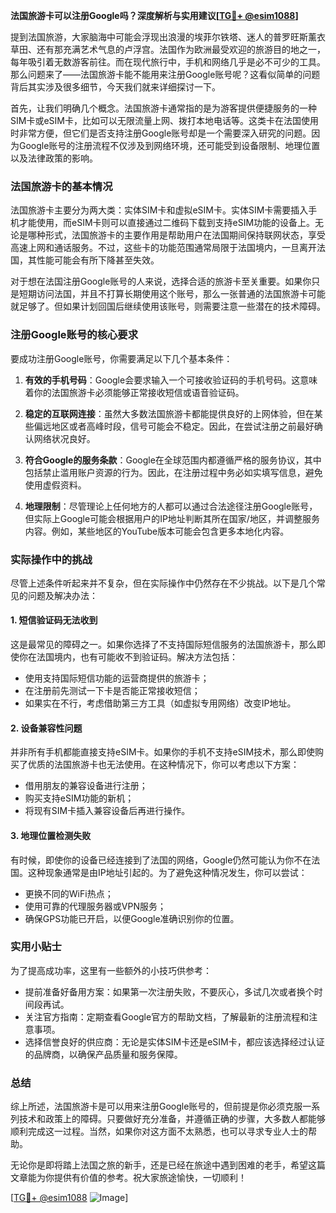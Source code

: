 **法国旅游卡可以注册Google吗？深度解析与实用建议[[TG💪+ @esim1088](https://t.me/s/esim1088)]**

提到法国旅游，大家脑海中可能会浮现出浪漫的埃菲尔铁塔、迷人的普罗旺斯薰衣草田、还有那充满艺术气息的卢浮宫。法国作为欧洲最受欢迎的旅游目的地之一，每年吸引着无数游客前往。而在现代旅行中，手机和网络几乎是必不可少的工具。那么问题来了——法国旅游卡能不能用来注册Google账号呢？这看似简单的问题背后其实涉及很多细节，今天我们就来详细探讨一下。

首先，让我们明确几个概念。法国旅游卡通常指的是为游客提供便捷服务的一种SIM卡或eSIM卡，比如可以无限流量上网、拨打本地电话等。这类卡在法国使用时非常方便，但它们是否支持注册Google账号却是一个需要深入研究的问题。因为Google账号的注册流程不仅涉及到网络环境，还可能受到设备限制、地理位置以及法律政策的影响。

### 法国旅游卡的基本情况

法国旅游卡主要分为两大类：实体SIM卡和虚拟eSIM卡。实体SIM卡需要插入手机才能使用，而eSIM卡则可以直接通过二维码下载到支持eSIM功能的设备上。无论是哪种形式，法国旅游卡的主要作用是帮助用户在法国期间保持联网状态，享受高速上网和通话服务。不过，这些卡的功能范围通常局限于法国境内，一旦离开法国，其性能可能会有所下降甚至失效。

对于想在法国注册Google账号的人来说，选择合适的旅游卡至关重要。如果你只是短期访问法国，并且不打算长期使用这个账号，那么一张普通的法国旅游卡可能就足够了。但如果计划回国后继续使用该账号，则需要注意一些潜在的技术障碍。

### 注册Google账号的核心要求

要成功注册Google账号，你需要满足以下几个基本条件：

1. **有效的手机号码**：Google会要求输入一个可接收验证码的手机号码。这意味着你的法国旅游卡必须能够正常接收短信或语音验证码。
   
2. **稳定的互联网连接**：虽然大多数法国旅游卡都能提供良好的上网体验，但在某些偏远地区或者高峰时段，信号可能会不稳定。因此，在尝试注册之前最好确认网络状况良好。

3. **符合Google的服务条款**：Google在全球范围内都遵循严格的服务协议，其中包括禁止滥用账户资源的行为。因此，在注册过程中务必如实填写信息，避免使用虚假资料。

4. **地理限制**：尽管理论上任何地方的人都可以通过合法途径注册Google账号，但实际上Google可能会根据用户的IP地址判断其所在国家/地区，并调整服务内容。例如，某些地区的YouTube版本可能会包含更多本地化内容。

### 实际操作中的挑战

尽管上述条件听起来并不复杂，但在实际操作中仍然存在不少挑战。以下是几个常见的问题及解决办法：

#### 1. 短信验证码无法收到
这是最常见的障碍之一。如果你选择了不支持国际短信服务的法国旅游卡，那么即使你在法国境内，也有可能收不到验证码。解决方法包括：
   - 使用支持国际短信功能的运营商提供的旅游卡；
   - 在注册前先测试一下卡是否能正常接收短信；
   - 如果实在不行，考虑借助第三方工具（如虚拟专用网络）改变IP地址。

#### 2. 设备兼容性问题
并非所有手机都能直接支持eSIM卡。如果你的手机不支持eSIM技术，那么即使购买了优质的法国旅游卡也无法使用。在这种情况下，你可以考虑以下方案：
   - 借用朋友的兼容设备进行注册；
   - 购买支持eSIM功能的新机；
   - 将现有SIM卡插入兼容设备后再进行操作。

#### 3. 地理位置检测失败
有时候，即使你的设备已经连接到了法国的网络，Google仍然可能认为你不在法国。这种现象通常是由IP地址引起的。为了避免这种情况发生，你可以尝试：
   - 更换不同的WiFi热点；
   - 使用可靠的代理服务器或VPN服务；
   - 确保GPS功能已开启，以便Google准确识别你的位置。

### 实用小贴士

为了提高成功率，这里有一些额外的小技巧供参考：

- 提前准备好备用方案：如果第一次注册失败，不要灰心，多试几次或者换个时间段再试。
- 关注官方指南：定期查看Google官方的帮助文档，了解最新的注册流程和注意事项。
- 选择信誉良好的供应商：无论是实体SIM卡还是eSIM卡，都应该选择经过认证的品牌商，以确保产品质量和服务保障。

### 总结

综上所述，法国旅游卡是可以用来注册Google账号的，但前提是你必须克服一系列技术和政策上的障碍。只要做好充分准备，并遵循正确的步骤，大多数人都能够顺利完成这一过程。当然，如果你对这方面不太熟悉，也可以寻求专业人士的帮助。

无论你是即将踏上法国之旅的新手，还是已经在旅途中遇到困难的老手，希望这篇文章能为你提供有价值的参考。祝大家旅途愉快，一切顺利！

[[TG💪+ @esim1088](https://t.me/s/esim1088) ![Image](https://i.postimg.cc/4NQfJmqS/Snipaste-2025-05-13-00-14-12.png)]